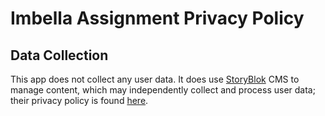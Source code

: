# Imbella Assignment Privacy Policy

## Data Collection
This app does not collect any user data. It does use [StoryBlok](https://www.storyblok.com/) CMS to manage content, which may independently collect and process user data; their privacy policy is found [here](https://www.storyblok.com/legal/privacy-policy).